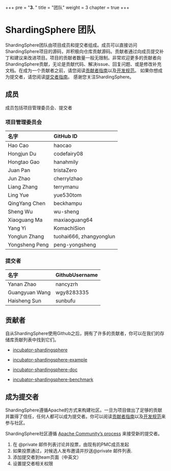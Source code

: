+++
pre = "<b>3. </b>"
title = "团队"
weight = 3
chapter = true
+++
# ShardingSphere 团队

ShardingSphere团队由项目成员和提交者组成。成员可以直接访问ShardingSphere项目的源码，并积极向仓库贡献源码。贡献者通过向成员提交补丁和建议来改进项目。项目的贡献者数量一般无限制。非常欢迎更多的贡献者向ShardingSphere贡献，无论是贡献代码、解决issue、回复问题、或是修改补充文档。在成为一个贡献者之前，请您阅读[贡献者指南](https://shardingsphere.apache.org/community/cn/contribute/contributor/)以及[开发规范](https://shardingsphere.apache.org/community/cn/contribute/code-conduct/)。 如果你想成为提交者，请您阅读[提交者指南](https://shardingsphere.apache.org/community/cn/contribute/committer/)。 感谢您关注ShardingSphere。

## 成员

成员包括项目管理委员会、提交者

### 项目管理委员会

| 名字           | GitHub ID          |
| :------------- | :---------------------- |
| Hao Cao        | haocao                  |
| Hongjun Du     | codefairy08             |
| Hongtao Gao    | hanahmily               |
| Juan Pan       | tristaZero              |
| Jun Zhao       | cherrylzhao             |
| Liang Zhang    | terrymanu               |
| Ling Yue       | yue530tom               |
| QingYang Chen  | beckhampu               |
| Sheng Wu       | wu-sheng                |
| Xiaoguang Ma   | maxiaoguang64           |
| Yang Yi        | KomachiSion             |
| Yonglun Zhang  | tuohai666, zhangyonglun |
| Yongsheng Peng | peng-yongsheng          |

### 提交者

| 名字             | GithubUsername          |
| :--------------  | :---------------------- |
| Yanan Zhao       | nancyzrh                |
| Guangyuan Wang   | wgy8283335              |
| Haisheng Sun     | sunbufu                 |

## 贡献者

自从ShardingSphere使用Github之后，拥有了许多的贡献者，你可以在我们的存储库贡献列表中找到它们。

- [incubator-shardingsphere](https://github.com/apache/incubator-shardingsphere/graphs/contributors)

- [incubator-shardingsphere-example](https://github.com/apache/incubator-shardingsphere-example/graphs/contributors)

- [incubator-shardingsphere-doc](https://github.com/apache/incubator-shardingsphere-doc)

- [incubator-shardingsphere-benchmark](https://github.com/apache/incubator-shardingsphere-benchmark)

## 成为提交者

ShardingSphere遵循Apache的方式来构建社区。一旦为项目做出了足够的贡献并赢得了信任，任何人都可以成为提交者。你可以阅读[贡献者指南](https://shardingsphere.apache.org/community/cn/contribute/contributor/)以及[开发规范](https://shardingsphere.apache.org/community/cn/contribute/code-conduct/)来参与社区。

ShardingSphere社区遵循 [Apache Community’s process](http://community.apache.org/newcommitter.html) 来接受新的提交者。

1. 在 @private 邮件列表讨论并投票，由现有的PMC成员发起
2. 如果投票通过，对候选人发布邀请并抄送@private 邮件列表.
3. 添加提交者到team页面（中英文）
4. 设置提交者相关权限